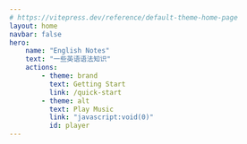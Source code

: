 ```yaml
---
# https://vitepress.dev/reference/default-theme-home-page
layout: home
navbar: false
hero:
    name: "English Notes"
    text: "一些英语语法知识"
    actions:
        - theme: brand
          text: Getting Start
          link: /quick-start
        - theme: alt
          text: Play Music
          link: "javascript:void(0)"
          id: player
---
```


<script setup>
import VideoBackground from "../src/components/VideoBackground.vue";
import { onMounted } from "vue";

onMounted(() => {
  document.querySelectorAll("a.VPButton")[1].addEventListener("click", function(event) {
    event.preventDefault();
    const audio = document.querySelector("#msc");
    if (audio.paused) audio.play();
    else audio.pause();
  });
});
</script>

<VideoBackground path="/english-notes/resources/chise.mp4" />
<audio src="/english-notes/resources/1.ogg" loop id="msc" />

